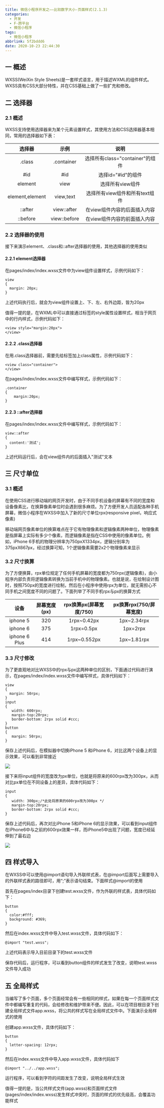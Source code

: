 ```yaml
---
title: 微信小程序开发之——比较数字大小-页面样式(2.1.3)
categories:
  - 开发
  - F-跨平台
  - 微信小程序
tags:
  - 微信小程序
abbrlink: 5f2bddd6
date: 2020-10-23 22:44:30
---
```

## 一 概述

WXSS(WeiXin Style Sheets)是一套样式语言，用于描述WXML的组件样式。WXSS具有CSS大部分特性，并在CSS基础上做了一些扩充和修改。

<!--more-->

## 二 选择器

### 2.1 概述

WXSS支持使用选择器来为某个元素设置样式，其使用方法和CSS选择器基本相同，常用的选择器如下表：

|     选择器      |     示例     |              说明               |
| :-------------: | :----------: | :-----------------------------: |
|     .class      |  .container  | 选择所有class="container"的组件 |
|       #id       |     #id      |       选择id="#id"的组件        |
|     element     |     view     |        选择所有view组件         |
| element,element |  view,text   | 选择所有view组件和所有text组件  |
|     ::after     | view::after  |  在view组件内容的后面插入内容   |
|    ::before     | view::before |  在view组件内容的前面插入内容   |

### 2.2 选择器的使用

接下来演示element、.class和::after选择器的使用，其他选择器的使用类似

#### 2.2.1 element选择器 

在pages/index/index.wxss文件中为view组件设置样式，示例代码如下：

```
view
{
  margin: 20px;
}
```

上述代码执行后，就会为view组件设置上、下、左、右外边距，皆为20px

值得一提的是，在WXML中可以直接通过标签的style属性设置样式，相当于网页中的行内样式，示例代码如下：

```
<view style="margin:20px">
</view>
```

#### 2.2.2 .class选择器

在用.class选择器前，需要先给标签加上class属性，示例代码如下：

```
<view class="container">
</view>
```

在pages/index/index.wxss文件中编写样式，示例代码如下：

```
.container
{
	margin:20px;
}
```

#### 2.2.3 ::after选择器

在pages/index/index.wxss文件中编写样式，示例代码如下：

```
view::after
{
  content:'测试';
}
```

上述代码运行后，会在view组件内的后面插入"测试"文本

## 三 尺寸单位

### 3.1 概述

在使用CSS进行移动端的网页开发时，由于不同手机设备的屏幕有不同的宽度和设备像素比，在换算像素单位时会遇到很多麻烦。为了方便开发人员适配各种手机屏幕，微信小程序在WXSS中加入了新的尺寸单位rpx(responsive pixel，响应式像素)

移动端网页像素单位的换算难点在于它有物理像素和逻辑像素两种单位，物理像素是指屏幕上实际有多少个像素，而逻辑像素是指在CSS中使用的像素单位。例如，iPhone 6手机的物理分辨率为750pxX1334px，逻辑分别率为375pxX667px，经过换算可知，1个逻辑像素需要2x2个物理像素来显示

### 3.2 尺寸换算

为了方便换算，rpx单位规定了任何手机屏幕的宽度都为750rpx(逻辑像素)，由小程序内部负责将逻辑像素转换为当前手机中的物理像素。也就是说，在绘制设计图时，按照750px的宽度进行绘制，然后在小程序中使用rpx为单位，就无需担心不同手机之间宽度不同的问题了。下面列举了不同手机rpx与px的换算方式

|     设备      | 屏幕宽度(px) | rpx换算px(屏幕宽度/750) | px换算rpx(750/屏幕宽度) |
| :-----------: | :----------: | :---------------------: | :---------------------: |
|   iphone 5    |     320      |       1rpx~0.42px       |       1px~2.34rpx       |
|   iphone 6    |     375      |       1rpx=0.5px        |        1px=2rpx         |
| iphone 6 Plus |     414      |      1rpx~0.552px       |       1px~1.81rpx       |

### 3.3 尺寸修改

为了更直观地对比WXSS中的rpx与px这两种单位的区别，下面通过代码进行演示，在pages/index/index.wxss文件中编写样式，具体代码如下：

```
view
{
  margin: 50rpx;
}
input
{
   width: 600rpx;
   margin-top:20rpx;
   border-bottom: 2rpx solid #ccc;
}
button
{
   margin: 50rpx;
}
```

保存上述代码后，在模拟器中切换iPhone 5 和iPhone 6，对比这两个设备上的显示效果，可以看到非常接近

![][1]

接下来将input组件的宽度改为px单位，也就是将原来的600rpx改为300px，从而对比px单位在不同设备上的差异，具体代码如下：

```
input
{
   width: 300px;/*此处将原来的600rpx改为300px */
   margin-top:20rpx;
   border-bottom: 2rpx solid #ccc;
}
```

保存上述代码后，再次对比iPhone 5和iPhone 6的显示效果，可以看到input组件在iPhone6中与之前的600rpx效果一样，而iPhone5中出现了问题，宽度已经延伸到了最右边

![][2]

## 四 样式导入
在WXSS中可以使用@import语句导入外联样式表，在@import后面写上需要导入的外联样式表的路径即可，用“;”表示语句结束。下面样式@import的使用

首先在pages/index目录下创建test.wxss文件，作为外联的样式表，具体代码如下：

```
button
{
  color:#fff;
  background: #369;
}
```

然后在index.wxss文件中导入test.wxss文件，具体代码如下：

```
@import "test.wxss";
```

上述代码表示导入目前目录下的test.wxss文件

保存代码后，运行程序，可以看到button组件的样式发生了改变，说明test.wxss文件导入成功

## 五 全局样式

当编写了多个页面，多个页面经常会有一些相同的样式，如果在每一个页面样式文件中都编写重复的代码，会给修改和维护带来不便。因此，可以在项目根目录下创建全局样式文件app.wxss，将公共的样式写在全局样式文件中。下面演示全局样式的使用

创建app.wxss文件，具体代码如下：

```
button
{
  letter-spacing: 12rpx;
}
```

然后在index.wxss文件中导入app.wxss文件，具体代码如下

```
@import "../../app.wxss";
```

运行程序，可以看到字符的间距发生了改变，说明全局样式生效

值得一提的是，当公共样式文件(app.wxss)和页面样式文件(pages/index/index.wxss)发生样式冲突时，页面的样式的优先级高，会覆盖功能样式




[1]:https://cdn.jsdelivr.net/gh/PGzxc/CDN/blog-wechat/wechat-chicun-iphone5-6-compare-view.png
[2]:https://cdn.jsdelivr.net/gh/PGzxc/CDN/blog-wechat/wechat-chicun-rpx-px-diff-after.png